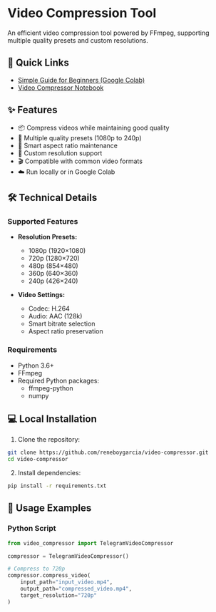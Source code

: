 # Video Compression Tool

An efficient video compression tool powered by FFmpeg, supporting multiple quality presets and custom resolutions.

## 🚀 Quick Links

- [Simple Guide for Beginners (Google Colab)](COLAB_GUIDE.md)
- [Video Compressor Notebook](video_compressor.ipynb)

## ✨ Features

- 📦 Compress videos while maintaining good quality
- 🎯 Multiple quality presets (1080p to 240p)
- 📐 Smart aspect ratio maintenance
- 🔧 Custom resolution support
- 🎬 Compatible with common video formats
- ☁️ Run locally or in Google Colab

## 🛠️ Technical Details

### Supported Features

- **Resolution Presets:**
  - 1080p (1920×1080)
  - 720p (1280×720)
  - 480p (854×480)
  - 360p (640×360)
  - 240p (426×240)

- **Video Settings:**
  - Codec: H.264
  - Audio: AAC (128k)
  - Smart bitrate selection
  - Aspect ratio preservation

### Requirements

- Python 3.6+
- FFmpeg
- Required Python packages:
  - ffmpeg-python
  - numpy

## 💻 Local Installation

1. Clone the repository:
```bash
git clone https://github.com/reneboygarcia/video-compressor.git
cd video-compressor
```

2. Install dependencies:
```bash
pip install -r requirements.txt
```

## 📖 Usage Examples

### Python Script
```python
from video_compressor import TelegramVideoCompressor

compressor = TelegramVideoCompressor()

# Compress to 720p
compressor.compress_video(
    input_path="input_video.mp4",
    output_path="compressed_video.mp4",
    target_resolution="720p"
)
```
